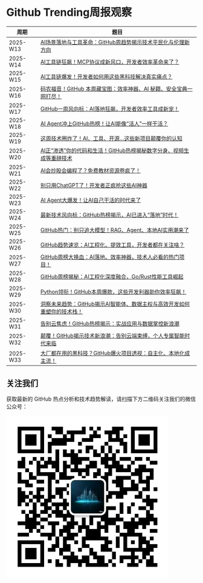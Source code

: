 # Github Trending周报观察

| 周期       | 题目                                                                      |
| ---------- | ------------------------------------------------------------------------- |
| 2025-W13 | [AI场景落地与工具革命：GitHub周趋势揭示技术平民化与伦理新方向](2025-W13/wx.md) |
| 2025-W14 | [AI工具链狂飙！MCP协议成新风口，开发者效率革命来了？](2025-W14/wx.md) |
| 2025-W15 | [AI工具链爆发！开发者如何用这些黑科技解决真实痛点？](2025-W15/wx.md) |
| 2025-W16 | [码农福音！GitHub 本周藏宝图：效率神器、AI 秘籍、安全宝典一网打尽！](2025-W16/wx.md) |
| 2025-W17 | [GitHub一周风向标：AI落地狂飙，开发者效率工具成新宠！](2025-W17/wx.md) |
| 2025-W18 | [AI Agent冲上GitHub热榜！让AI能像“活人”一样干活？](2025-W18/wx.md) |
| 2025-W19 | [这周技术圈炸了！AI、工具、开源…这些新项目颠覆你的认知](2025-W19/wx.md) |
| 2025-W20 | [AI正“渗透”你的代码和生活！GitHub热榜揭秘数字分身、视频生成等重磅技术](2025-W20/wx.md) |
| 2025-W21 | [AI会炒股会编程了？免费教材资源卷疯了！](2025-W21/wx.md) |
| 2025-W22 | [别只用ChatGPT了！开发者正疯抢这些AI神器](2025-W22/wx.md) |
| 2025-W23 | [AI Agent大爆发！让AI自己干活的时代来了](2025-W23/wx.md) |
| 2025-W24 | [最新技术风向标：GitHub热榜揭示，AI已进入“落地”时代！](2025-W24/wx.md) |
| 2025-W25 | [GitHub热门：别只追大模型！RAG、Agent、本地AI实用潮来了](2025-W25/wx.md) |
| 2025-W26 | [GitHub趋势速览：AI工程化、提效工具，开发者都在关注啥？](2025-W26/wx.md) |
| 2025-W27 | [GitHub周榜大换血：AI落地、效率神器，技术人必看的热门项目！](2025-W27/wx.md) |
| 2025-W28 | [GitHub周榜揭秘：AI工程化深度融合，Go/Rust性能工具崛起](2025-W28/wx.md) |
| 2025-W29 | [Python领衔！GitHub本周爆款，这些开发利器助你效率狂飙！](2025-W29/wx.md) |
| 2025-W30 | [洞察未来趋势：GitHub揭示AI智能体、数据主权与高效开发如何重塑你的技术栈！](2025-W30/wx.md) |
| 2025-W31 | [告别云焦虑！GitHub热榜揭示：实战应用与数据掌控新浪潮](2025-W31/wx.md) |
| 2025-W32 | [颠覆！GitHub揭示技术新浪潮：告别云端束缚，个人专属智能时代来临](2025-W32/wx.md) |
| 2025-W33 | [大厂都在用的黑科技？GitHub爆火项目透视：自主化、本地化成主流！](2025-W33/wx.md) |

## 关注我们

获取最新的 GitHub 热点分析和技术趋势解读，请扫描下方二维码关注我们的微信公众号：

![微信公众号二维码](../asserts/wx.jpg)